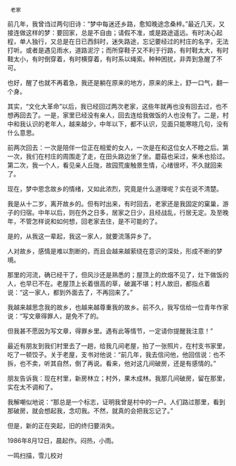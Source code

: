      老家 

  前几年，我曾诌过两句旧诗：“梦中每迷还乡路，愈知晚途念桑梓。”最近几天，又接连做这样的梦：要回家，总是不自由；请假不准，或是路途遥远。有时决心起程，单人独行，又总是在日已西斜时，迷失路途，忘记要经过的村庄的名字，无法打听。或者是遇见雨水，道路泥泞；而所穿鞋子又不利于行路，有时鞋太大，有时鞋太小，有时倒穿着，有时横穿着，有时系以绳索。种种困扰，非弄到急醒了不可。 

  也好，醒了也就不再着急，我还是躺在原来的地方，原来的床上，舒一口气，翻一个身。 

  其实，“文化大革命”以后，我已经回过两次老家，这些年就再也没有回去过，也不想再回去了。一是，家里已经没有亲人，回去连给我做饭的人也没有了。二是，村中和我认识的老年人，越来越少，中年以下，都不认识，见面只能寒暄几句，没有什么意思。 

  前两次回去：一次是陪伴一位正在相爱的女人，一次是在和这位女人不睦之后。第一次，我们在村庄的周围走了走，在田头路边坐了坐。蘑菇也采过，柴禾也拾过。第二次，我一个人，看见亲人丘陇，故园荒废触景生情，心绪很坏，不久就回来了。 

  现在，梦中思念故乡的情绪，又如此浓烈，究竟是什么道理呢？实在说不清楚。 

  我是从十二岁，离开故乡的。但有时出来，有时回去，老家还是我固定的窠巢，游子的归宿。中年以后，则在外之日多，居家之日少，且经战乱，行居无定。及至晚年，不管怎样说和如何想，回老家去住，是不可能的了。 

  是的，从我这一辈起，我这一家人，就要流落异乡了。 

  人对故乡，感情是难以割断的，而且会越来越萦绕在意识的深处，形成不断的梦境。 

  那里的河流，确已经干了，但风沙还是熟悉的；屋顶上的炊烟不见了，灶下做饭的人，也早已不在。老屋顶上长着很高的草，破漏不堪；村人故旧，都指点着说：“这一家人，都到外面去了，不再回来了。” 

  我越来越思念我的故乡，也越来越尊重我的故乡。前不久，我写信给一位青年作家说：“写文章得罪人，是免不了的。 

  但我甚不愿因为写文章，得罪乡里。遇有此等情节，一定请你提醒我注意！” 

  最近有朋友到我们村里去了一趟，给我几间老屋，拍了一张照片，在村支书家里，吃了一顿饺子。关于老屋，支书对他说：“前几年，我去信问他，他回信说：也不拆，也不卖，听其自然，倒了再说。看来，他对这几间破房，还是有感情的。” 

  朋友告诉我：现在村里，新房林立；村外，果木成林。我那几间破房，留在那里，实在太不调和了。 

  我解嘲似地说：“那总是一个标志，证明我曾是村中的一户。人们路过那里，看到那破房，就会想起我，念叨我。不然，就真的会把我忘记了。” 

  但是，新的正在突起，旧的终归要消失。 

  1986年8月12日，晨起作。闷热，小雨。 

  一鸣扫描，雪儿校对 

